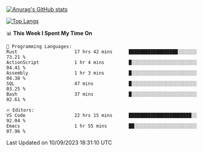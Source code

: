 [![Anurag's GitHub stats](https://github-readme-stats.vercel.app/api?username=wugouzi&count_private=true)](https://github.com/anuraghazra/github-readme-stats)

[![Top Langs](https://github-readme-stats.vercel.app/api/top-langs/?username=wugouzi&layout=compact&count_private=true&hide=html)](https://github.com/anuraghazra/github-readme-stats)

<!--START_SECTION:waka-->
📊 **This Week I Spent My Time On** 

```text
💬 Programming Languages: 
Rust                     17 hrs 42 mins      ██████████████████░░░░░░░   73.21 % 
ActionScript             1 hr 4 mins         █░░░░░░░░░░░░░░░░░░░░░░░░   04.41 % 
Assembly                 1 hr 3 mins         █░░░░░░░░░░░░░░░░░░░░░░░░   04.38 % 
SQL                      47 mins             █░░░░░░░░░░░░░░░░░░░░░░░░   03.25 % 
Bash                     37 mins             █░░░░░░░░░░░░░░░░░░░░░░░░   02.61 % 

🔥 Editors: 
VS Code                  22 hrs 15 mins      ███████████████████████░░   92.04 % 
Emacs                    1 hr 55 mins        ██░░░░░░░░░░░░░░░░░░░░░░░   07.96 % 
```


 Last Updated on 10/09/2023 18:31:10 UTC
<!--END_SECTION:waka-->

<!--
**wugouzi/wugouzi** is a ✨ _special_ ✨ repository because its `README.md` (this file) appears on your GitHub profile.

Here are some ideas to get you started:

- 🔭 I’m currently working on ...
- 🌱 I’m currently learning ...
- 👯 I’m looking to collaborate on ...
- 🤔 I’m looking for help with ...
- 💬 Ask me about ...
- 📫 How to reach me: ...
- 😄 Pronouns: ...
- ⚡ Fun fact: ...
-->
